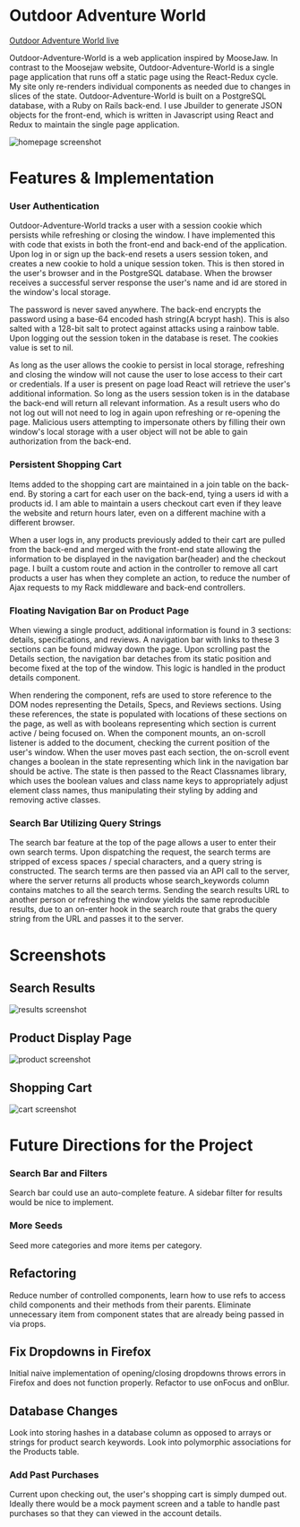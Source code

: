 
# Outdoor Adventure World


[Outdoor Adventure World live][heroku]

[heroku]: https://outdoor-adventure-world.herokuapp.com/#/signup





Outdoor-Adventure-World is a web application inspired by MooseJaw. In contrast to the Moosejaw website, Outdoor-Adventure-World is a single page application that runs off a static page using the React-Redux cycle. My site only re-renders individual components as needed due to changes in slices of the state.
Outdoor-Adventure-World is built on a PostgreSQL database, with a Ruby on Rails back-end. I use Jbuilder to generate JSON objects for the front-end, which is written in Javascript using React and Redux to maintain the single page application.


![homepage screenshot](docs/screenshots/)


# Features & Implementation


### User Authentication
Outdoor-Adventure-World tracks a user with a session cookie which persists while refreshing or closing the window. I have implemented this with code that exists in both the front-end and back-end of the application. Upon log in or sign up the back-end resets a users session token, and creates a new cookie to hold a unique session token. This is then stored in the user's browser and in the PostgreSQL database. When the browser receives a successful server response the user's name and id are stored in the window's local storage.

The password is never saved anywhere. The back-end encrypts the password using a base-64 encoded hash string(A bcrypt hash). This is also salted with a 128-bit salt to protect against attacks using a rainbow table.
Upon logging out the session token in the database is reset. The cookies value is set to nil.

As long as the user allows the cookie to persist in local storage, refreshing and closing the window will not cause the user to lose access to their cart or credentials. If a user is present on page load React will retrieve the user's additional information. So long as the users session token is in the database the back-end will return all relevant information. As a result users who do not log out will not need to log in again upon refreshing or re-opening the page.
Malicious users attempting to impersonate others by filling their own window's local storage with a user object will not be able to gain authorization from the back-end.



### Persistent Shopping Cart

Items added to the shopping cart are maintained in a join table on the back-end. By storing a cart for each user on the back-end, tying a users id with a products id. I am able to maintain a users checkout cart even if they leave the website and return hours later, even on a different machine with a different browser.

When a user logs in, any products previously added to their cart are pulled from the back-end and merged with the front-end state allowing the information to be displayed in the navigation bar(header) and the checkout page. I built a custom route and action in the controller to remove all cart products a user has when they complete an action, to reduce the number of Ajax requests to my Rack middleware and back-end controllers.



### Floating Navigation Bar on Product Page
When viewing a single product, additional information is found in 3 sections: details, specifications, and reviews. A navigation bar with links to these 3 sections can be found midway down the page.  Upon scrolling past the Details section, the navigation bar detaches from its static position and become fixed at the top of the window.  This logic is handled in the product details component.

When rendering the component, refs are used to store reference to the DOM nodes representing the Details, Specs, and Reviews sections.  Using these references, the state is populated with locations of these sections on the page, as well as with booleans representing which section is current active / being focused on.  When the component mounts, an on-scroll listener is added to the document, checking the current position of the user's window.  When the user moves past each section, the on-scroll event changes a boolean in the state representing which link in the navigation bar should be active. The state is then passed to the React Classnames library, which uses the boolean values and class name keys to appropriately adjust element class names, thus manipulating their styling by adding and removing active classes.

### Search Bar Utilizing Query Strings
The search bar feature at the top of the page allows a user to enter their own search terms.  Upon dispatching the request, the search terms are stripped of excess spaces / special characters, and a query string is constructed.  The search terms are then passed via an API call to the server, where the server returns all products whose search_keywords column contains matches to all the search terms.  Sending the search results URL to another person or refreshing the window yields the same reproducible results, due to an on-enter hook in the search route that grabs the query string from the URL and passes it to the server.


# Screenshots

## Search Results
![results screenshot](docs/screenshots/)


## Product Display Page
![product screenshot](docs/screenshots/)


## Shopping Cart
![cart screenshot](docs/screenshots/)


# Future Directions for the Project

### Search Bar and Filters
Search bar could use an auto-complete feature.  A sidebar filter for results would be nice to implement.

### More Seeds
Seed more categories and more items per category.

## Refactoring
Reduce number of controlled components, learn how to use refs to access child components and their methods from their parents.  Eliminate unnecessary item from component states that are already being passed in via props.

## Fix Dropdowns in Firefox
Initial naive implementation of opening/closing dropdowns throws errors in Firefox and does not function properly.  Refactor to use onFocus and onBlur.

## Database Changes
Look into storing hashes in a database column as opposed to arrays or strings for product search keywords.  Look into polymorphic associations for the Products table.

### Add Past Purchases
Current upon checking out, the user's shopping cart is simply dumped out. Ideally there would be a mock payment screen and a table to handle past purchases so that they can viewed in the account details.
